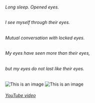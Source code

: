 ###### Long sleep. Opened eyes. 
###### I see myself through their eyes.
###### Mutual conversation with locked eyes.
###### My eyes have seen more than their eyes,
###### but my eyes do not last like their eyes. 
![This is an image](https://smartcdn.prod.postmedia.digital/financialpost/wp-content/uploads/2020/11/google1123.jpg?quality=90&strip=all&w=288&h=216)
![This is an image](https://cdn.cliffyb.com/wp-content/uploads/2019/12/How-to-Fix-Computer-Freezes-while-Gaming.jpg)
###### [YouTube video](https://www.youtube.com/watch?v=3wLqsRLvV-c)
